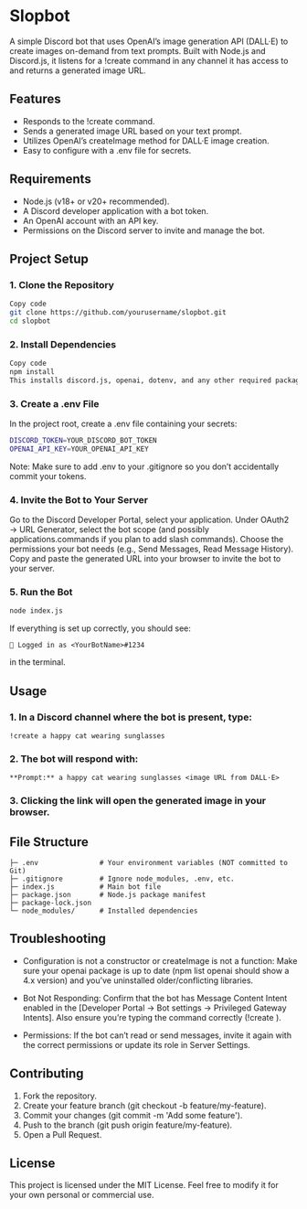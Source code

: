 # Slopbot

A simple Discord bot that uses OpenAI’s image generation API (DALL·E) to create images on-demand from text prompts. Built with Node.js and Discord.js, it listens for a !create <prompt> command in any channel it has access to and returns a generated image URL.

## Features

- Responds to the !create command.
- Sends a generated image URL based on your text prompt.
- Utilizes OpenAI’s createImage method for DALL·E image creation.
- Easy to configure with a .env file for secrets.

## Requirements

- Node.js (v18+ or v20+ recommended).
- A Discord developer application with a bot token.
- An OpenAI account with an API key.
- Permissions on the Discord server to invite and manage the bot.

## Project Setup

### 1. Clone the Repository

```bash
Copy code
git clone https://github.com/yourusername/slopbot.git
cd slopbot
```

### 2. Install Dependencies

```bash
Copy code
npm install
This installs discord.js, openai, dotenv, and any other required packages.
```

### 3. Create a .env File

In the project root, create a .env file containing your secrets:

```bash
DISCORD_TOKEN=YOUR_DISCORD_BOT_TOKEN
OPENAI_API_KEY=YOUR_OPENAI_API_KEY
```

Note: Make sure to add .env to your .gitignore so you don’t accidentally commit your tokens.

### 4. Invite the Bot to Your Server

Go to the Discord Developer Portal, select your application.
Under OAuth2 → URL Generator, select the bot scope (and possibly applications.commands if you plan to add slash commands).
Choose the permissions your bot needs (e.g., Send Messages, Read Message History).
Copy and paste the generated URL into your browser to invite the bot to your server.

### 5. Run the Bot

```bash
node index.js
```

If everything is set up correctly, you should see:

```
🤖 Logged in as <YourBotName>#1234
```
in the terminal.

## Usage

### 1. In a Discord channel where the bot is present, type:

```
!create a happy cat wearing sunglasses
```

### 2. The bot will respond with: 
```
**Prompt:** a happy cat wearing sunglasses <image URL from DALL·E>
```

### 3. Clicking the link will open the generated image in your browser.

## File Structure


```slopbot/
├─ .env               # Your environment variables (NOT committed to Git)
├─ .gitignore         # Ignore node_modules, .env, etc.
├─ index.js           # Main bot file
├─ package.json       # Node.js package manifest
├─ package-lock.json
└─ node_modules/      # Installed dependencies
```

## Troubleshooting

- Configuration is not a constructor or createImage is not a function:
Make sure your openai package is up to date (npm list openai should show a 4.x version) and you’ve uninstalled older/conflicting libraries.

- Bot Not Responding:
Confirm that the bot has Message Content Intent enabled in the [Developer Portal → Bot settings → Privileged Gateway Intents].
Also ensure you’re typing the command correctly (!create <prompt>).

- Permissions:
If the bot can’t read or send messages, invite it again with the correct permissions or update its role in Server Settings.

## Contributing

1. Fork the repository.
2. Create your feature branch (git checkout -b feature/my-feature).
3. Commit your changes (git commit -m 'Add some feature').
4. Push to the branch (git push origin feature/my-feature).
5. Open a Pull Request.

## License

This project is licensed under the MIT License.
Feel free to modify it for your own personal or commercial use.